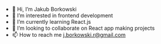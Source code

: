 - 👋 Hi, I’m Jakub Borkowski
- 👀 I’m interested in frontend development
- 🌱 I’m currently learning React.js
- 💞️ I’m looking to collaborate on React app making projects
- 📫 How to reach me j.borkowski.r@gmail.com

<!---
RaymooHackery/RaymooHackery is a ✨ special ✨ repository because its `README.md` (this file) appears on your GitHub profile.
You can click the Preview link to take a look at your changes.
--->
